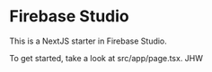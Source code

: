 # Firebase Studio

This is a NextJS starter in Firebase Studio.

To get started, take a look at src/app/page.tsx.
JHW